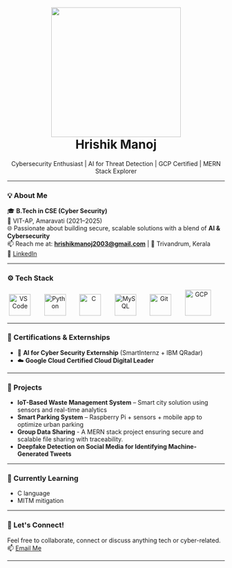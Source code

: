 <h1 align="center">
  <img src="https://github.com/user-attachments/assets/6c00e8ca-e012-4b50-90bb-e7a1c4550f44" height="300"/>
  <br>Hrishik Manoj
</h1>

<p align="center">
  Cybersecurity Enthusiast | AI for Threat Detection | GCP Certified | MERN Stack Explorer
</p>

---

### 💡 About Me

🎓 **B.Tech in CSE (Cyber Security)**  
📍 VIT-AP, Amaravati (2021–2025)  
🌐 Passionate about building secure, scalable solutions with a blend of **AI & Cybersecurity**  
📫 Reach me at: **hrishikmanoj2003@gmail.com** | 📍 Trivandrum, Kerala  
🔗 [LinkedIn](https://www.linkedin.com/in/hrishik-manoj-520b3a224/)

---

### ⚙️ Tech Stack

<p align="center">
  <img src="https://cdn.jsdelivr.net/gh/devicons/devicon/icons/vscode/vscode-original.svg" alt="VS Code" height="50"/>
  &nbsp;&nbsp;&nbsp;&nbsp;&nbsp;&nbsp;
  <img src="https://img.icons8.com/color/480/python--v1.png" alt="Python" height="50"/>
  &nbsp;&nbsp;&nbsp;&nbsp;&nbsp;&nbsp;
  <img src="https://cdn.jsdelivr.net/gh/devicons/devicon/icons/c/c-original.svg" alt="C" height="50"/>
  &nbsp;&nbsp;&nbsp;&nbsp;&nbsp;&nbsp;
  <img src="https://cdn.jsdelivr.net/gh/devicons/devicon/icons/mysql/mysql-original.svg" alt="MySQL" height="50"/>
  &nbsp;&nbsp;&nbsp;&nbsp;&nbsp;&nbsp;
  <img src="https://cdn.jsdelivr.net/gh/devicons/devicon/icons/git/git-original.svg" alt="Git" height="50"/>
  &nbsp;&nbsp;&nbsp;&nbsp;&nbsp;&nbsp;
  <img src="https://img.icons8.com/color/480/google-cloud.png" alt="GCP" height="60"/>
  &nbsp;&nbsp;&nbsp;&nbsp;&nbsp;&nbsp;
</p>


---

### 🧠 Certifications & Externships

- 🧪 **AI for Cyber Security Externship** (SmartInternz + IBM QRadar)
- ☁️ **Google Cloud Certified Cloud Digital Leader**

---

### 🔬 Projects

- **IoT-Based Waste Management System** – Smart city solution using sensors and real-time analytics
- **Smart Parking System** – Raspberry Pi + sensors + mobile app to optimize urban parking
- **Group Data Sharing** - A MERN stack project ensuring secure and scalable file sharing with traceability.
- **Deepfake Detection on Social Media for Identifying Machine-Generated Tweets**

---

### 🌱 Currently Learning

- C language
- MITM mitigation

---

### 🤝 Let's Connect!

Feel free to collaborate, connect or discuss anything tech or cyber-related.  
📫 [Email Me](mailto:hrishikmanoj2003@gmail.com)

---

